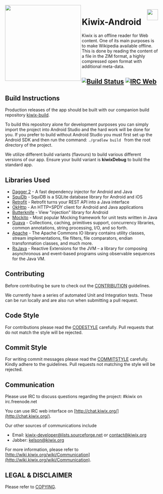<img src="https://github.com/kiwix/kiwix-android/blob/master/Kiwix_icon_transparent_512x512.png" align="left" height='250'>

<a href='https://play.google.com/store/apps/details?id=org.kiwix.kiwixmobile' target='_blank' align="right"><img align="right" height='36' src='https://s20.postimg.org/muzx3w4jh/google_play_badge.png' /></a>
# Kiwix-Android

Kiwix is an offline reader for Web content. One of its main purposes is to make Wikipedia available offline. This is done by reading the content of a file in the ZIM format, a highly compressed open format with additional meta-data.

[![Build Status](https://travis-ci.org/kiwix/kiwix-android.svg?branch=master)](https://travis-ci.org/kiwix/kiwix-android)
[![IRC Web](https://img.shields.io/badge/chat-on%20freenode-brightgreen.svg)](http://chat.kiwix.org)
---

## Build Instructions

Production releases of the app should be built with our companion build repository [kiwix-build](https://github.com/kiwix/kiwix-build).

To build this repository alone for development purposes you can simply import the project into Android Studio and the hard work will be done for you. If you prefer to build without Android Studio you must first set up the Android SDK and then run the command: ```./gradlew build ``` from the root directory of the project.

We utilize different build variants (flavours) to build various different versions of our app. Ensure your build variant is **kiwixDebug** to build the standard app.

## Libraries Used

- [Dagger 2](https://github.com/google/dagger) - A fast dependency injector for Android and Java
- [SquiDb](https://github.com/yahoo/squidb) - SquiDB is a SQLite database library for Android and iOS
- [Retrofit](http://square.github.io/retrofit/) - Retrofit turns your REST API into a Java interface
- [OkHttp](https://github.com/square/okhttp) - An HTTP+SPDY client for Android and Java applications
- [Butterknife](http://jakewharton.github.io/butterknife/) - View "injection" library for Android
- [Mockito](https://github.com/mockito/mockito) - Most popular Mocking framework for unit tests written in Java 
- [Guava](https://github.com/google/guava) - Collections, caching, primitives support, concurrency libraries, common annotations, string processing, I/O, and so forth.
- [Apache](https://github.com/apache/commons-io) - The Apache Commons IO library contains utility classes, stream implementations, file filters, file comparators, endian transformation classes, and much more.
- [RxJava](https://github.com/ReactiveX/RxJava) - Reactive Extensions for the JVM – a library for composing asynchronous and event-based programs using observable sequences for the Java VM.


## Contributing

Before contributing be sure to check out the [CONTRIBUTION](https://github.com/kiwix/kiwix-android/blob/master/CONTRIBUTING.md) guidelines.

We currently have a series of automated Unit and Integration tests. These can be run locally and are also run when submitting a pull request.

## Code Style
For contributions please read the [CODESTYLE](docs/codestyle.md) carefully. Pull requests that do not match the style will be rejected.

## Commit Style
For writing commit messages please read the [COMMITSTYLE](docs/commitstyle.md) carefully. Kindly adhere to the guidelines. Pull requests not matching the style will be rejected.  

## Communication

Please use IRC to discuss questions regarding the project: #kiwix on irc.freenode.net

You can use IRC web interface on [http://chat.kiwix.org/](http://chat.kiwix.org/).

Our other sources of communications include

- Email: kiwix-developer@lists.sourceforge.net or contact@kiwix.org
- Jabber: kelson@kiwix.org

For more information, please refer to [http://wiki.kiwix.org/wiki/Communication](http://wiki.kiwix.org/wiki/Communication).


## LEGAL & DISCLAIMER

Please refer to [COPYING](COPYING).
